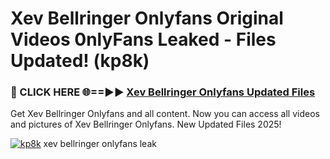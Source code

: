 # Xev Bellringer Onlyfans Original Videos 0nlyFans Leaked - Files Updated! (kp8k)

<h3>🔴 CLICK HERE 🌐==►► <a href="https://tinyurl.com/x26r9saj" rel="nofollow">Xev Bellringer Onlyfans Updated Files</a></h3>

Get Xev Bellringer Onlyfans and all content. Now you can access all videos and pictures of Xev Bellringer Onlyfans. New Updated Files 2025!

[![kp8k](https://i.imgur.com/LkgZPqh.gif)](https://tinyurl.com/x26r9saj)
xev bellringer onlyfans leak